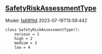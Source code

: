 ## [SafetyRiskAssessmentType](https://github.com/spdx/spdx-3-model/blob/main/model/AI/Vocabularies/SafetyRiskAssessmentType.md)
Model: [fa68f94](https://github.com/spdx/spdx-3-model/commit/fa68f942ae1a0d0e8f05df6526f147cbe64183ed) 2023-07-19T15:59:44Z
```
class SafetyRiskAssessmentType():
    serious = 1
    high = 2
    medium = 3
    low = 4
```
